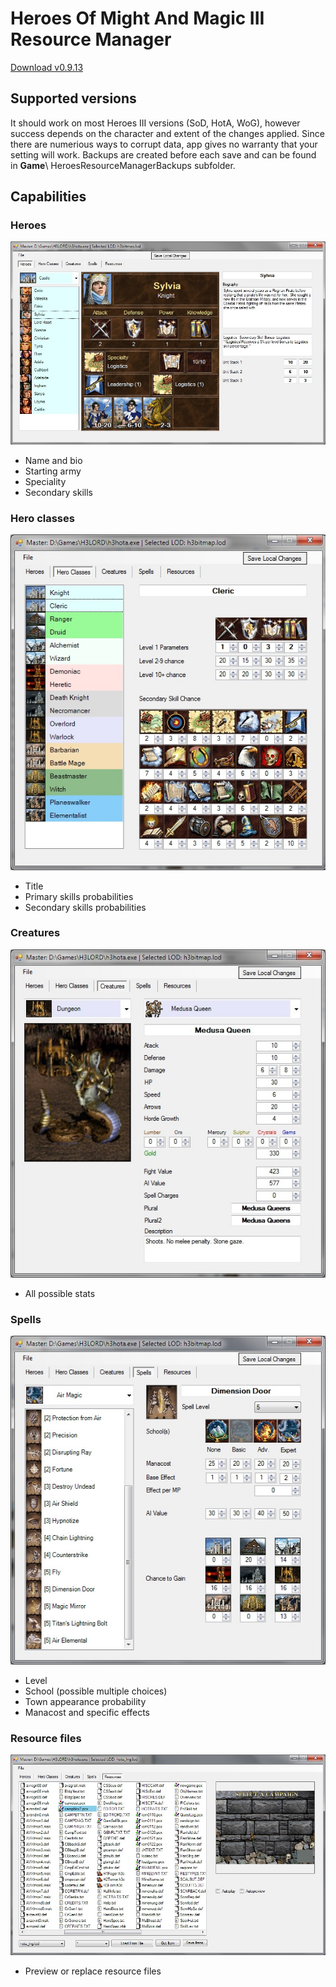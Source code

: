 # Heroes Of Might And Magic III Resource Manager

[Download v0.9.13](https://github.com/brandshub/Heroes3ResourceManager/releases/download/v0.9.13/h3magic_v_0_9_13.zip)

## Supported versions

It should work on most Heroes III versions (SoD, HotA, WoG), however success depends on the character and extent of the changes applied.
Since there are numerious ways to corrupt data, app gives no warranty that your setting will work. 
Backups are created before each save and can be found in **Game**\ HeroesResourceManagerBackups subfolder.

## Capabilities

### Heroes

![Hero Editor](https://github.com/brandshub/Heroes3ResourceManager/blob/master/images/heroEd.jpg)

* Name and bio
* Starting army
* Speciality
* Secondary skills

### Hero classes

![Hero Class](https://github.com/brandshub/Heroes3ResourceManager/blob/master/images/heroClassEd.jpg)

* Title
* Primary skills probabilities
* Secondary skills probabilities

### Creatures

![Creatures](https://github.com/brandshub/Heroes3ResourceManager/blob/master/images/creatureEdit.jpg)

* All possible stats

### Spells

![Creatures](https://github.com/brandshub/Heroes3ResourceManager/blob/master/images/spellsEd.jpg)

* Level
* School (possible multiple choices)
* Town appearance probability
* Manacost and specific effects

### Resource files

![Creatures](https://github.com/brandshub/Heroes3ResourceManager/blob/master/images/resourceEd.jpg)

* Preview or replace resource files
